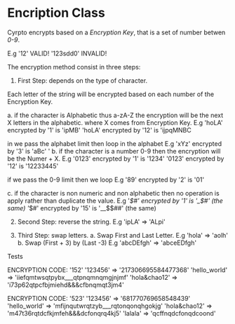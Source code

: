 # Encription Class

Cyrpto encrypts based on a *Encryption Key*, that is a set
of number betwen *0-9*.

E.g  '12' VALID!
     '123sdd0' INVALID!

The encryption method consist in three steps:

1. First Step: depends on the type of character.

Each letter of the string will be encrypted based on each
number of the Encryption Key.

a. if the character is Alphabetic thus a-zA-Z
   the encryption will be the next X letters in the alphabetic.
   where X comes from Encryption Key.
   E.g 'hoLA' encrypted by '1' is 'ipMB'
       'hoLA' encrypted by '12' is 'ijpqMNBC

   in we pass the alphabet limit then loop in the alphabet
   E.g 'xYz' encrypted by '3' is 'aBc'
       '
b. if the character is a number 0-9 then the encryption
   will be the Numer + X.
   E.g '0123' encrypted by '1' is '1234'
       '0123' encrypted by '12' is '12233445'

   if we pass the 0-9 limit then we loop
   E.g '89' encrypted by '2' is '01'

c. if the character is non numeric and non alphabetic
   then no operation is apply rather than duplicate the value.
   E.g '_$#' encrypted by '1' is '_$#' (the same)
       '_$#' encrypted by '15' is '__$$##' (the same)

2. Second Step: reverse the string. E.g 'ipLA' => 'ALpi'

3. Third Step: swap letters.
 a. Swap First and Last Letter. E.g 'hola' => 'aolh'
 b. Swap (First + 3) by (Last -3) E.g 'abcDEfgh' => 'abceEDfgh'

Tests

ENCRYPTION CODE: '152'
'123456'       => '217306695584477368'
'hello_world'  => 'iiefqmtwsqtpybx___qtpnqmnqmgjnjmf'
'hola&chao12'  => 'i73p62qtpcfbjmiehd&&&cfbnqmqt3jm4'

ENCRYPTION CODE: '523'
'123456'       => '681770769658548439'
'hello_world'  => 'mfijnqutwrqtzyb___rqtonqonqhgokjg'
'hola&chao12'  => 'm47t36rqtdcfkjmfeh&&&dcfonqrq4kj5'
'lalala'       => 'qcffnqdcfonqdcoond'

